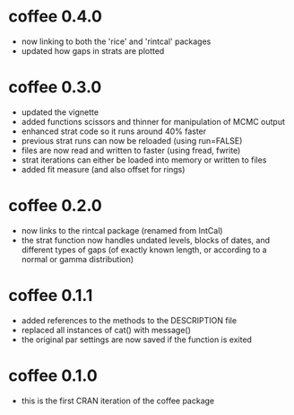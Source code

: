 # coffee 0.4.0
* now linking to both the 'rice' and 'rintcal' packages
* updated how gaps in strats are plotted

# coffee 0.3.0
* updated the vignette
* added functions scissors and thinner for manipulation of MCMC output
* enhanced strat code so it runs around 40% faster
* previous strat runs can now be reloaded (using run=FALSE)
* files are now read and written to faster (using fread, fwrite)
* strat iterations can either be loaded into memory or written to files
* added fit measure (and also offset for rings)

# coffee 0.2.0
* now links to the rintcal package (renamed from IntCal)
* the strat function now handles undated levels, blocks of dates, and different types of gaps (of exactly known length, or according to a normal or gamma distribution)

# coffee 0.1.1

* added references to the methods to the DESCRIPTION file
* replaced all instances of cat() with message()
* the original par settings are now saved if the function is exited

# coffee  0.1.0

* this is the first CRAN iteration of the coffee package

